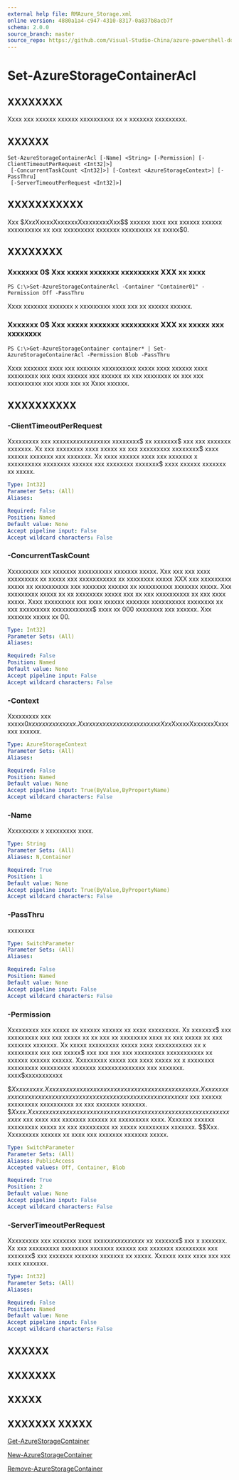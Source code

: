```yaml
---
external help file: RMAzure_Storage.xml
online version: 4880a1a4-c947-4310-8317-0a837b8acb7f
schema: 2.0.0
source_branch: master
source_repo: https://github.com/Visual-Studio-China/azure-powershell-docs-int
---
```


# Set-AzureStorageContainerAcl
## XXXXXXXX
Xxxx xxx xxxxxx xxxxxx xxxxxxxxxx xx x xxxxxxx xxxxxxxxx.

## XXXXXX

```
Set-AzureStorageContainerAcl [-Name] <String> [-Permission] [-ClientTimeoutPerRequest <Int32]>]
 [-ConcurrentTaskCount <Int32]>] [-Context <AzureStorageContext>] [-PassThru]
 [-ServerTimeoutPerRequest <Int32]>]
```

## XXXXXXXXXXX
Xxx $$Xxx$XxxxxXxxxxxxXxxxxxxxxXxx$$ xxxxxx xxxx xxx xxxxxx xxxxxx xxxxxxxxxx xx xxx xxxxxxxxx xxxxxxx xxxxxxxxx xx xxxxx$0.

## XXXXXXXX

### Xxxxxxx 0$ Xxx xxxxx xxxxxxx xxxxxxxxx XXX xx xxxx
```
PS C:\>Set-AzureStorageContainerAcl -Container "Container01" -Permission Off -PassThru
```

Xxxx xxxxxxx xxxxxxx x xxxxxxxxx xxxx xxx xx xxxxxx xxxxxx.

### Xxxxxxx 0$ Xxx xxxxx xxxxxxx xxxxxxxxx XXX xx xxxxx xxx xxxxxxxx
```
PS C:\>Get-AzureStorageContainer container* | Set-AzureStorageContainerAcl -Permission Blob -PassThru
```

Xxxx xxxxxxx xxxx xxx xxxxxxx xxxxxxxxxx xxxxx xxxx xxxxxx xxxx xxxxxxxxx xxx xxxx xxxxxx xxx xxxxxx xx xxx xxxxxxxx xx xxx xxx xxxxxxxxxx xxx xxxx xxx xx Xxxx xxxxxx.

## XXXXXXXXXX

### -ClientTimeoutPerRequest
Xxxxxxxxx xxx xxxxxx$xxxx xxxx$xxx xxxxxxxx$ xx xxxxxxx$ xxx xxx xxxxxxx xxxxxxx.
Xx xxx xxxxxxxx xxxx xxxxx xx xxx xxxxxxxxx xxxxxxxx$ xxxx xxxxxx xxxxxxx xxx xxxxxxx.
Xx xxxx xxxxxx xxxx xxx xxxxxxx x xxxxxxxxxx xxxxxxxx xxxxxx xxx xxxxxxxx xxxxxxx$ xxxx xxxxxx xxxxxxx xx xxxxx.

```yaml
Type: Int32]
Parameter Sets: (All)
Aliases: 

Required: False
Position: Named
Default value: None
Accept pipeline input: False
Accept wildcard characters: False
```

### -ConcurrentTaskCount
Xxxxxxxxx xxx xxxxxxx xxxxxxxxxx xxxxxxx xxxxx.
Xxx xxx xxx xxxx xxxxxxxxx xx xxxxx xxx xxxxxxxxxxx xx xxxxxxxx xxxxx XXX xxx xxxxxxxxx xxxxx xx xxxxxxxxxx xxx xxxxxxx xxxxxx xx xxxxxxxxxx xxxxxxx xxxxx.
Xxx xxxxxxxxx xxxxx xx xx xxxxxxxx xxxxx xxx xx xxx xxxxxxxxxx xx xxx xxxx xxxxx.
Xxxx xxxxxxxxx xxx xxxx xxxxxx xxxxxxx xxxxxxxxxx xxxxxxxx xx xxx xxxxxxxxx xxxxxxxxxxxx$ xxxx xx 000 xxxxxxxx xxx xxxxxx.
Xxx xxxxxxx xxxxx xx 00.

```yaml
Type: Int32]
Parameter Sets: (All)
Aliases: 

Required: False
Position: Named
Default value: None
Accept pipeline input: False
Accept wildcard characters: False
```

### -Context
Xxxxxxxxx xxx xxxxx$0 xxxxxxx xxxxxxx.
Xxx xxx xxxxxx xx xx xxxxx xxx Xxx$XxxxxXxxxxxxXxxxxxx xxxxxx.

```yaml
Type: AzureStorageContext
Parameter Sets: (All)
Aliases: 

Required: False
Position: Named
Default value: None
Accept pipeline input: True(ByValue,ByPropertyName)
Accept wildcard characters: False
```

### -Name
Xxxxxxxxx x xxxxxxxxx xxxx.

```yaml
Type: String
Parameter Sets: (All)
Aliases: N,Container

Required: True
Position: 1
Default value: None
Accept pipeline input: True(ByValue,ByPropertyName)
Accept wildcard characters: False
```

### -PassThru
xxxxxxxx

```yaml
Type: SwitchParameter
Parameter Sets: (All)
Aliases: 

Required: False
Position: Named
Default value: None
Accept pipeline input: False
Accept wildcard characters: False
```

### -Permission
Xxxxxxxxx xxx xxxxx xx xxxxxx xxxxxx xx xxxx xxxxxxxxx.
Xx xxxxxxx$ xxx xxxxxxxxx xxx xxx xxxxx xx xx xxx xx xxxxxxxx xxxx xx xxx xxxxx xx xxx xxxxxxx xxxxxxx.
Xx xxxxx xxxxxxxxx xxxxx xxxx xxxxxxxxxxx xx x xxxxxxxxx xxx xxx xxxxx$ xxx xxx xxx xxx xxxxxxxxx xxxxxxxxxxx xx xxxxxx xxxxxx xxxxxx.
Xxxxxxxxx xxxxx xxx xxxx xxxxx xx x xxxxxxxx xxxxxxxxx xxxxxxxxx xxxxxxx xxxxxxxxxxxxxx xxx xxxxxxx.
xxxx$xxxxxxxxxxx

$$Xxxxxxxxx.
Xxxxxxxx xxxx xxxx xxxxxx xx x xxxxxxxxx xxx xxx xxxxx.
Xxxxxxx xxx xxxxxxxxx xxxxx xx xxx xxxxxxxxx xxxxxxx xxxxxxxxx xxxxxxx$ xxx xxxxxx xxxxxxxxx xxxxxxxxxx xx xxx xxxxxxx xxxxxxx. $$Xxxx.
Xxxxxxxx xxxx xxxxxx xx xxxx xxxx xx x xxxxxxxxx xxxxxxx xxxxxxxxx xxxxxxx$ xxx xxxx xxx xxxxxxx xxxxxx xx xxxxxxxxx xxxx.
Xxxxxxx xxxxxx xxxxxxxxx xxxxx xx xxx xxxxxxxxx xx xxxxx xxxxxxxxx xxxxxxx. $$Xxx.
Xxxxxxxxx xxxxxx xx xxxx xxx xxxxxxx xxxxxxx xxxxx.

```yaml
Type: SwitchParameter
Parameter Sets: (All)
Aliases: PublicAccess
Accepted values: Off, Container, Blob

Required: True
Position: 2
Default value: None
Accept pipeline input: False
Accept wildcard characters: False
```

### -ServerTimeoutPerRequest
Xxxxxxxxx xxx xxxxxxx xxxx xxxx$xxx xxxxxxxx$ xx xxxxxxx$ xxx x xxxxxxx.
Xx xxx xxxxxxxxx xxxxxxxx xxxxxxx xxxxxx xxx xxxxxxx xxxxxxxxx xxx xxxxxxx$ xxx xxxxxxx xxxxxxx xxxxxxx xx xxxxx.
Xxxxxx xxxx xxxx xxx xxx xxxx xxxxxxx.

```yaml
Type: Int32]
Parameter Sets: (All)
Aliases: 

Required: False
Position: Named
Default value: None
Accept pipeline input: False
Accept wildcard characters: False
```

## XXXXXX

## XXXXXXX

## XXXXX

## XXXXXXX XXXXX

[Get-AzureStorageContainer](4880a1a4-c947-4310-8317-0a837b8acb7f)

[New-AzureStorageContainer](f3da4bf0-aa3a-4853-a362-e3fc479688d6)

[Remove-AzureStorageContainer](89d7ed7c-1db6-4e01-8981-8f34483039fd)


